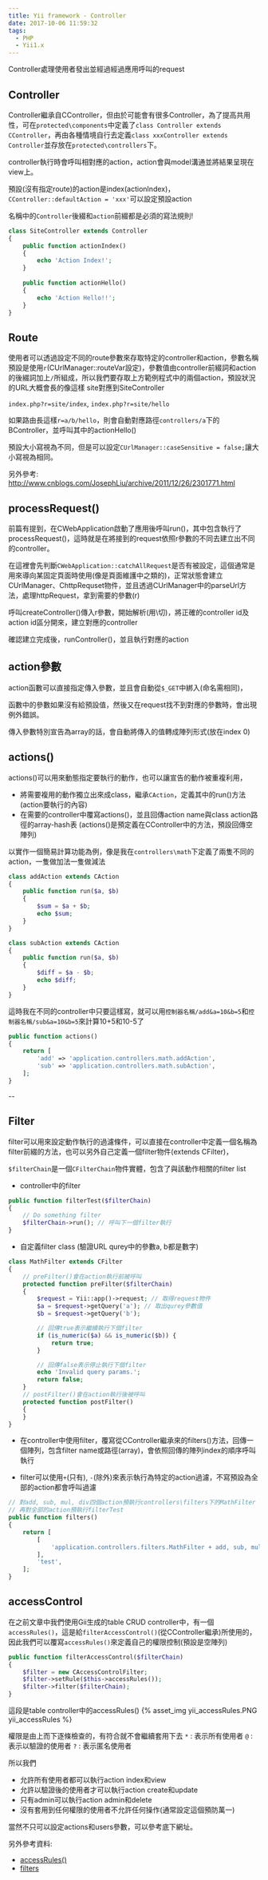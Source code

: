 ```yaml
---
title: Yii framework - Controller
date: 2017-10-06 11:59:32
tags:
  - PHP
  - Yii1.x
---
```

Controller處理使用者發出並經過經過應用呼叫的request

## Controller

Controller繼承自CController，但由於可能會有很多Controller，為了提高共用性，可在`protected\components`中定義了`class Controller extends CController`，再由各種情境自行去定義`class xxxController extends Controller`並存放在`protected\controllers`下。

controller執行時會呼叫相對應的action，action會與model溝通並將結果呈現在view上。

預設(沒有指定route)的action是index(actionIndex)， `CController::defaultAction = 'xxx'`可以設定預設action

名稱中的`Controller`後綴和`action`前綴都是必須的寫法規則!

```PHP
class SiteController extends Controller
{
    public function actionIndex()
    {
        echo 'Action Index!';
    }
    
    public function actionHello()
    {
        echo 'Action Hello!!';
    }
}
```

## Route

使用者可以透過設定不同的route參數來存取特定的controller和action，參數名稱預設是使用`r`(CUrlManager::routeVar設定)，參數值由controller前綴詞和action的後綴詞加上`/`所組成，所以我們要存取上方範例程式中的兩個action，預設狀況的URL大概會長的像這樣
site對應到SiteController

`index.php?r=site/index`, `index.php?r=site/hello`

如果路由長這樣`r=a/b/hello`，則會自動對應路徑`controllers/a`下的BController，並呼叫其中的actionHello()

預設大小寫視為不同，但是可以設定`CUrlManager::caseSensitive = false;`讓大小寫視為相同。

另外參考:
<http://www.cnblogs.com/JosephLiu/archive/2011/12/26/2301771.html>

## processRequest()

前篇有提到，在CWebApplication啟動了應用後呼叫run()，其中包含執行了processRequest()，這時就是在將接到的request依照r參數的不同去建立出不同的controller。

在這裡會先判斷`CWebApplication::catchAllRequest`是否有被設定，這個通常是用來導向某固定頁面時使用(像是頁面維護中之類的)，正常狀態會建立CUrlManager、ChttpRequset物件，並且透過CUrlManager中的parseUrl方法，處理httpRequest，拿到需要的參數(r)

呼叫createController()傳入r參數，開始解析(用\切)，將正確的controller id及action id區分開來，建立對應的controller

確認建立完成後，runController()，並且執行對應的action

## action參數

action函數可以直接指定傳入參數，並且會自動從`$_GET`中綁入(命名需相同)，

函數中的參數如果沒有給預設值，然後又在request找不到對應的參數時，會出現例外錯誤。

傳入參數特別宣告為array的話，會自動將傳入的值轉成陣列形式(放在index 0)

## actions()

actions()可以用來動態指定要執行的動作，也可以讓宣告的動作被重複利用，

* 將需要複用的動作獨立出來成class，繼承`CAction`，定義其中的run()方法(action要執行的內容)
* 在需要的controller中覆寫actions()，並且回傳action name與class action路徑的array-hash表
  (actions()是預定義在CController中的方法，預設回傳空陣列)

以實作一個簡易計算功能為例，像是我在`controllers\math`下定義了兩隻不同的action，一隻做加法一隻做減法

```PHP
class addAction extends CAction
{
    public function run($a, $b)
    {
        $sum = $a + $b;
        echo $sum;
    }
}
```

```PHP
class subAction extends CAction
{
    public function run($a, $b)
    {
        $diff = $a - $b;
        echo $diff;
    }
}
```

這時我在不同的controller中只要這樣寫，就可以用`控制器名稱/add&a=10&b=5`和`控制器名稱/sub&a=10&b=5`來計算10+5和10-5了

```PHP
public function actions()
{
    return [
        'add' => 'application.controllers.math.addAction',
        'sub' => 'application.controllers.math.subAction',
    ];
}
```

--

## Filter

filter可以用來設定動作執行的過濾條件，可以直接在controller中定義一個名稱為filter前綴的方法，也可以另外自己定義一個filter物件(extends CFilter)，

`$filterChain`是一個`CFilterChain`物件實體，包含了與該動作相關的filter list

* controller中的filter

```PHP
public function filterTest($filterChain)
{
    // Do something filter
    $filterChain->run(); // 呼叫下一個filter執行
}
```

* 自定義filter class (驗證URL qurey中的參數a, b都是數字)

```PHP
class MathFilter extends CFilter
{
    // preFilter()會在action執行前被呼叫
    protected function preFilter($filterChain)
    {
        $request = Yii::app()->request; // 取得request物件
        $a = $request->getQuery('a'); // 取出qurey參數值
        $b = $request->getQuery('b');

        // 回傳true表示繼續執行下個filter
        if (is_numeric($a) && is_numeric($b)) {
            return true;
        }

        // 回傳false表示停止執行下個filter
        echo 'Invalid query params.';
        return false;
    }
    // postFilter()會在action執行後被呼叫
    protected function postFilter()
    {
    }
}
```

* 在controller中使用filter，覆寫從CController繼承來的filters()方法，回傳一個陣列，包含filter name或路徑(array)，會依照回傳的陣列index的順序呼叫執行

* filter可以使用`+`(只有), `-`(除外)來表示執行為特定的action過濾，不寫預設為全部的action都會呼叫過濾

```PHP
// 對add, sub, mul, div四個action預執行controllers\filters下的MathFilter
// 再對全部的action預執行filterTest
public function filters()
{
    return [
        [
            'application.controllers.filters.MathFilter + add, sub, mul, div',
        ],
        'test',
    ];
}
```

## accessControl

在之前文章中我們使用Gii生成的table CRUD controller中，有一個`accessRules()`，這是給`filterAccessControl()`(從CController繼承)所使用的，因此我們可以覆寫`accessRules()`來定義自己的權限控制(預設是空陣列)

```PHP
public function filterAccessControl($filterChain)
{
    $filter = new CAccessControlFilter;
    $filter->setRule($this->accessRules());
    $filter->filter($filterChain);
}
```

這段是table controller中的accessRules()
{% asset_img yii_accessRules.PNG yii_accessRules %}

權限是由上而下逐條檢查的，有符合就不會繼續套用下去
`*` : 表示所有使用者
`@` : 表示以驗證的使用者
`?` : 表示匿名使用者

所以我們

* 允許所有使用者都可以執行action index和view
* 允許以驗證後的使用者才可以執行action create和update
* 只有admin可以執行action admin和delete
* 沒有套用到任何權限的使用者不允許任何操作(通常設定這個預防萬一)

當然不只可以設定actions和users參數，可以參考底下網址。

另外參考資料:

* [accessRules()](http://blog.gxxsite.com/yii-quan-xian-guan-li-accessrulesde-yong-fa/)
* [filters](http://fanli7.net/a/bianchengyuyan/PHP/20130418/341941.html)
